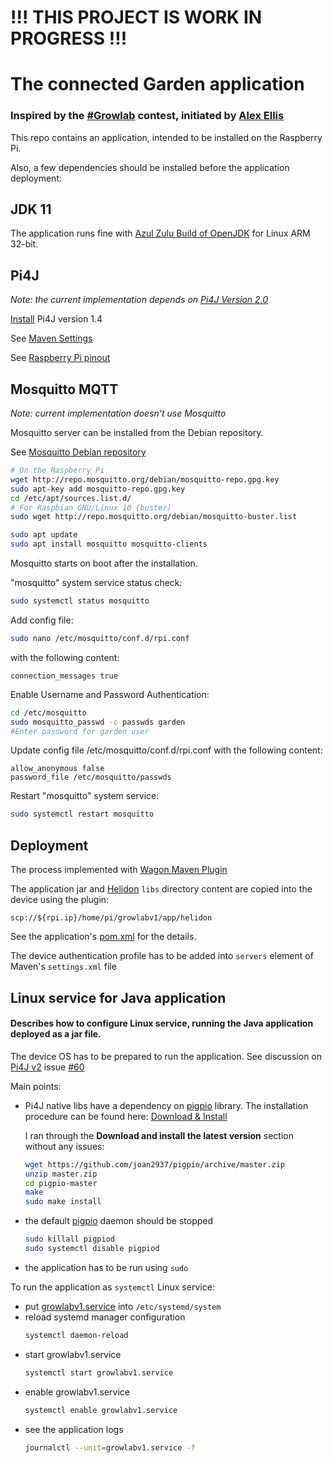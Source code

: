 # !!! THIS PROJECT IS WORK IN PROGRESS !!!

# The connected Garden application

### Inspired by the [#Growlab](https://github.com/alexellis/growlab) contest, initiated by [Alex Ellis](https://twitter.com/alexellisuk)

This repo contains an application, intended to be installed on the Raspberry Pi.

Also, a few dependencies should be installed before the application deployment:

## JDK 11

The application runs fine
with [Azul Zulu Build of OpenJDK](https://www.azul.com/downloads/?version=java-11-lts&os=linux&architecture=arm-32-bit-hf&package=jdk)
for Linux ARM 32-bit.

## Pi4J

_Note: the current implementation depends on [Pi4J Version 2.0](https://github.com/Pi4J/pi4j-v2)_

[Install](https://pi4j.com/1.4/install.html) Pi4J version 1.4

See [Maven Settings](https://pi4j.com/architecture/about-the-code/maven-settings/)

See [Raspberry Pi pinout](https://pi4j.com/getting-started/understanding-the-pins/)

## Mosquitto MQTT

_Note: current implementation doesn't use Mosquitto_

Mosquitto server can be installed from the Debian repository.

See [Mosquitto Debian repository](https://mosquitto.org/blog/2013/01/mosquitto-debian-repository/)

```bash 
# On the Raspberry Pi
wget http://repo.mosquitto.org/debian/mosquitto-repo.gpg.key
sudo apt-key add mosquitto-repo.gpg.key
cd /etc/apt/sources.list.d/
# For Raspbian GNU/Linux 10 (buster)
sudo wget http://repo.mosquitto.org/debian/mosquitto-buster.list

sudo apt update
sudo apt install mosquitto mosquitto-clients
```

Mosquitto starts on boot after the installation.

"mosquitto" system service status check:

```bash
sudo systemctl status mosquitto
```

Add config file:

```bash
sudo nano /etc/mosquitto/conf.d/rpi.conf
```

with the following content:

```text
connection_messages true
```

Enable Username and Password Authentication:

```bash
cd /etc/mosquitto
sudo mosquitto_passwd -c passwds garden
#Enter password for garden user
```

Update config file /etc/mosquitto/conf.d/rpi.conf
with the following content:

```text
allow_anonymous false
password_file /etc/mosquitto/passwds
```

Restart "mosquitto" system service:

```bash
sudo systemctl restart mosquitto
```

## Deployment

The process implemented with [Wagon Maven Plugin](http://www.mojohaus.org/wagon-maven-plugin/)

The application jar and [Helidon](https://helidon.io/#/) ``libs`` directory content are copied into the device using the
plugin:

``scp://${rpi.ip}/home/pi/growlabv1/app/helidon``

See the application's [pom.xml](https://github.com/sergevas/growlab-v1/blob/main/pom.xml) for the details.

The device authentication profile has to be added into ``servers`` element of Maven's ``settings.xml`` file

## Linux service for Java application

#### Describes how to configure Linux service, running the Java application deployed as a jar file.

The device OS has to be prepared to run the application.
See discussion on [Pi4J v2](https://github.com/Pi4J/pi4j-v2) issue [#60](https://github.com/Pi4J/pi4j-v2/issues/60)

Main points:

- Pi4J native libs have a dependency on [pigpio](http://abyz.me.uk/rpi/pigpio/download.html) library.
  The installation procedure can be found here: [Download & Install](http://abyz.me.uk/rpi/pigpio/download.html)

  I ran through the **Download and install the latest version** section without any issues:
  ```bash
  wget https://github.com/joan2937/pigpio/archive/master.zip
  unzip master.zip
  cd pigpio-master
  make
  sudo make install
  ```
- the default [pigpio](http://abyz.me.uk/rpi/pigpio/faq.html#Cant_initialise_pigpio_library) daemon should be stopped
  ```bash
  sudo killall pigpiod
  sudo systemctl disable pigpiod
  ```
- the application has to be run using ``sudo``

To run the application as ``systemctl`` Linux service:

- put [growlabv1.service](https://github.com/sergevas/growlab-v1/blob/main/src/main/resources/system/growlabv1.service)
  into ``/etc/systemd/system``
- reload systemd manager configuration
  ```bash
  systemctl daemon-reload
  ```
- start growlabv1.service
  ```bash
  systemctl start growlabv1.service
  ```
- enable growlabv1.service
  ```bash
  systemctl enable growlabv1.service
  ```
- see the application logs
  ```bash
  journalctl --unit=growlabv1.service -f
  ```

